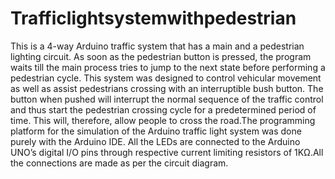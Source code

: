 # Trafficlightsystemwithpedestrian
This is a 4-way Arduino traffic system that has a main and a 
pedestrian lighting circuit. As soon as the pedestrian button is 
pressed, the program waits till the main process tries to jump to 
the next state before performing a pedestrian cycle.
This system was designed to control vehicular movement as well 
as assist pedestrians crossing with an interruptible bush button. 
The button when pushed will interrupt the normal sequence of 
the traffic control and thus start the pedestrian crossing cycle for 
a predetermined period of time. This will, therefore, allow people 
to cross the road.The programming platform for the simulation 
of the Arduino traffic light system was done purely with the 
Arduino IDE.
All the LEDs are connected to the Arduino UNO’s digital I/O pins 
through respective current limiting resistors of 1KΩ.All the 
connections are made as per the circuit diagram.
